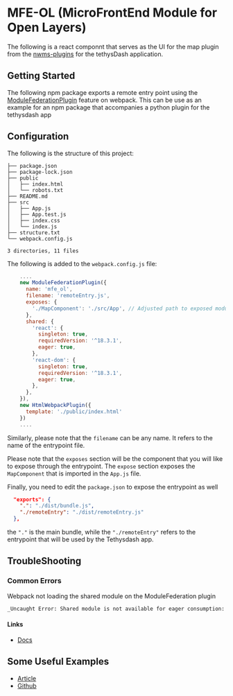 # MFE-OL (MicroFrontEnd Module for Open Layers)

The following is a react componnt that serves as the UI for the map plugin from the [nwms-plugins](https://github.com/FIRO-Tethys/nwmp_plugins) for the tethysDash application.

## Getting Started

The following npm package exports a remote entry point using the [ModuleFederationPlugin](https://webpack.js.org/concepts/module-federation/) feature on webpack. This can be use as an example for an npm package that accompanies a python plugin for the tethysdash app

## Configuration

The following is the structure of this project:

```
├── package.json
├── package-lock.json
├── public
│   ├── index.html
│   └── robots.txt
├── README.md
├── src
│   ├── App.js
│   ├── App.test.js
│   ├── index.css
│   └── index.js
├── structure.txt
└── webpack.config.js

3 directories, 11 files
```

The following is added to the `webpack.config.js` file:

```js
    ....
    new ModuleFederationPlugin({
      name: 'mfe_ol',
      filename: 'remoteEntry.js',
      exposes: {
        './MapComponent': './src/App', // Adjusted path to exposed module
      },
      shared: {
        'react': {
          singleton: true,
          requiredVersion: '^18.3.1',
          eager: true,
        },
        'react-dom': {
          singleton: true,
          requiredVersion: '^18.3.1',
          eager: true,
        },
      },
    }),
    new HtmlWebpackPlugin({
      template: './public/index.html'
    })
    ....
```

Similarly, please note that the `filename` can be any name. It refers to the name of the entrypoint file.

Please note that the `exposes` section will be the component that you will like to expose through the entrypoint. The `expose` section exposes the `MapComponent` that is imported in the `App.js` file.

Finally, you need to edit the `package.json` to expose the entrypoint as well

```json
  "exports": {
    ".": "./dist/bundle.js",
    "./remoteEntry": "./dist/remoteEntry.js"
  },
```

the `"."` is the main bundle, while the `"./remoteEntry"` refers to the entrypoint that will be used by the Tethysdash app.

## TroubleShooting

### Common Errors

Webpack not loading the shared module on the ModuleFederation plugin

```bash
_Uncaught Error: Shared module is not available for eager consumption: webpack/sharing/consume/default/react/react_
```

#### Links

- [Docs](https://webpack.js.org/concepts/module-federation/#troubleshooting)

## Some Useful Examples

- [Article](https://dev.to/devsmitra/the-complete-guide-to-micro-frontend-with-reactjs-for-2022-36b2)
- [Github](https://github.com/devsmitra/micro)
